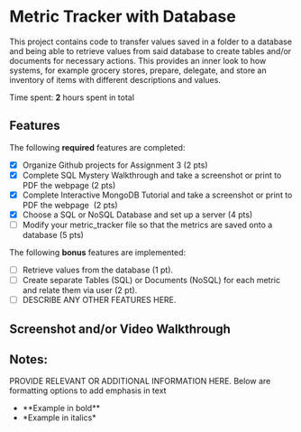 # Metric Tracker with Database

This project contains code to transfer values saved in a folder to a database and being able to retrieve values from said database to create tables and/or documents for necessary actions. This provides an inner look to how systems, for example grocery stores, prepare, delegate, and store an inventory of items with different descriptions and values.

Time spent: **2** hours spent in total

## Features

The following **required** features are completed:

- [x] Organize Github projects for Assignment 3 (2 pts)
- [x] Complete SQL Mystery Walkthrough and take a screenshot or print to PDF the webpage (2 pts)
- [x] Complete Interactive MongoDB Tutorial and take a screenshot or print to PDF the webpage  (2 pts)
- [x] Choose a SQL or NoSQL Database and set up a server (4 pts)
- [ ] Modify your metric_tracker file so that the metrics are saved onto a database (5 pts)

The following **bonus** features are implemented:

- [ ] Retrieve values from the database (1 pt).
- [ ] Create separate Tables (SQL) or Documents (NoSQL) for each metric and relate them via user (2 pt).
- [ ] DESCRIBE ANY OTHER FEATURES HERE.

## Screenshot and/or Video Walkthrough




## Notes:
PROVIDE RELEVANT OR ADDITIONAL INFORMATION HERE. Below are formatting options to add emphasis in text
<ul>
  <li>**Example in bold**</li>
  <li>*Example in italics*</li>
</ul>

